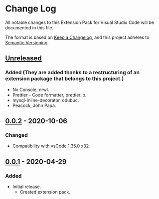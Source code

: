 # Change Log

All notable changes to this Extension Pack for Visual Studio Code will be documented in this file.

The format is based on [Keep a Changelog](https://keepachangelog.com/en/1.0.0/),
and this project adheres to [Semantic Versioning](https://semver.org/spec/v2.0.0.html).

## [Unreleased] 

### Added (They are added thanks to a restructuring of an extension package that belongs to this project.)

* Nx Console, nrwl.
* Prettier - Code formatter, prettier.io.
* mysql-inline-decorator, odubuc.
* Peacock, John Papa.

## [0.0.2] - 2020-10-06

### Changed

* Compatibility with vsCode 1.35.0 x32

## [0.0.1] - 2020-04-29

### Added

* Initial release.
  * Created extension pack.

[Unreleased]: https://github.com/Gydunhn/Angular-Developers-TE/tree/develop
[0.0.2]: https://github.com/Gydunhn/Angular-Developers-TE/releases/tag/0.0.2
[0.0.1]: https://github.com/Gydunhn/Angular-Developers-TE/releases/tag/0.0.1
